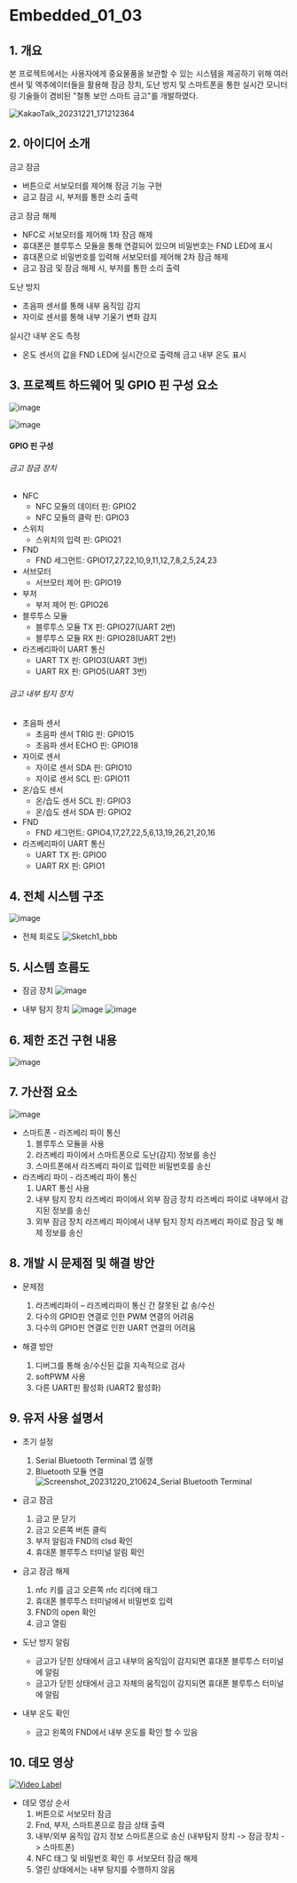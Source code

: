 # Embedded_01_03

## 1. 개요
본 프로젝트에서는 사용자에게 중요물품을 보관할 수 있는 시스템을 제공하기 위해 여러 센서 및 엑추에이터들을 활용해 잠금 장치, 도난 방지 및 스마트폰을 통한 실시간 모니터링 기술들이 겸비된 "철통 보안 스마트 금고"를 개발하였다.

![KakaoTalk_20231221_171212364](https://github.com/k1sihyeon/Embedded_01_03/assets/119331034/11890a05-3731-4fa9-ba12-cbbc47db05fd)

## 2. 아이디어 소개
금고 잠금
- 버튼으로 서보모터를 제어해 잠금 기능 구현
- 금고 잠금 시, 부저를 통한 소리 출력

금고 잠금 해제
- NFC로 서보모터를 제어해 1차 잠금 해제
- 휴대폰은 블루투스 모듈을 통해 연결되어 있으며 비밀번호는 FND LED에 표시
- 휴대폰으로 비밀번호를 입력해 서보모터를 제어해 2차 잠금 해제
- 금고 잠금 및 잠금 해제 시, 부저를 통한 소리 출력
  
도난 방지
- 초음파 센서를 통해 내부 움직임 감지
- 자이로 센서를 통해 내부 기울기 변화 감지
  
실시간 내부 온도 측정
- 온도 센서의 값을 FND LED에 실시간으로 출력해 금고 내부 온도 표시
  
## 3. 프로젝트 하드웨어 및 GPIO 핀 구성 요소
![image](https://github.com/k1sihyeon/Embedded_01_03/assets/119672962/4f9a2de2-1e2f-4d7a-a472-0afdf51703fe)



![image](https://github.com/k1sihyeon/Embedded_01_03/assets/119672962/938de50b-48fc-4a78-ba89-e605e0918f73)


#### GPIO 핀 구성
###### 금고 잠금 장치
- NFC
  - NFC 모듈의 데이터 핀: GPIO2
  - NFC 모듈의 클락 핀: GPIO3
- 스위치
  - 스위치의 입력 핀: GPIO21
- FND
  - FND 세그먼트: GPIO17,27,22,10,9,11,12,7,8,2,5,24,23
- 서브모터
  - 서브모터 제어 핀: GPIO19
- 부저
  - 부저 제어 핀: GPIO26
- 블루투스 모듈
  - 블루투스 모듈 TX 핀: GPIO27(UART 2번)
  - 블루투스 모듈 RX 핀: GPIO28(UART 2번)
- 라즈베리파이 UART 통신
  - UART TX 핀: GPIO3(UART 3번)
  - UART RX 핀: GPIO5(UART 3번)
###### 금고 내부 탐지 장치
- 초음파 센서
  - 초음파 센서 TRIG 핀: GPIO15
  - 초음파 센서 ECHO 핀: GPIO18
- 자이로 센서
  - 자이로 센서 SDA 핀: GPIO10
  - 자이로 센서 SCL 핀: GPIO11
- 온/습도 센서
  - 온/습도 센서 SCL 핀: GPIO3
  - 온/습도 센서 SDA 핀: GPIO2
- FND
  - FND 세그먼트: GPIO4,17,27,22,5,6,13,19,26,21,20,16
- 라즈베리파이 UART 통신
  - UART TX 핀: GPIO0
  - UART RX 핀: GPIO1
## 4. 전체 시스템 구조
![image](https://github.com/k1sihyeon/Embedded_01_03/assets/96001080/9a3c5d2d-b6c2-45b8-919c-5aa87928ae3c)


 - 전체 회로도
   ![Sketch1_bbb](https://github.com/k1sihyeon/Embedded_01_03/assets/96001080/069f2145-eceb-4e19-a085-9808383d9c76)



## 5. 시스템 흐름도
   - 잠금 장치
     ![image](https://github.com/k1sihyeon/Embedded_01_03/assets/96001080/c9e395c9-0530-45cb-a742-4b6da07e79b9)

   - 내부 탐지 장치
     ![image](https://github.com/k1sihyeon/Embedded_01_03/assets/96001080/73ccad50-e7b8-4895-9233-9a698fe84f76)
     ![image](https://github.com/k1sihyeon/Embedded_01_03/assets/96001080/0c0befef-bfca-4529-8261-1277dede888c)



## 6. 제한 조건 구현 내용
![image](https://github.com/k1sihyeon/Embedded_01_03/assets/119331034/30fe70ca-3c16-4929-8510-6fd0213348bc)



## 7. 가산점 요소
![image](https://github.com/k1sihyeon/Embedded_01_03/assets/96001080/1e44d846-de65-4696-bf23-6f901f9e0129)
- 스마트폰 - 라즈베리 파이 통신
  1. 블루투스 모듈을 사용
  2. 라즈베리 파이에서 스마트폰으로 도난(감지) 정보를 송신
  3. 스마트폰에서 라즈베리 파이로 입력한 비밀번호를 송신
- 라즈베리 파이 - 라즈베리 파이 통신
  1. UART 통신 사용
  2. 내부 탐지 장치 라즈베리 파이에서 외부 잠금 장치 라즈베리 파이로 내부에서 감지된 정보를 송신
  3. 외부 잠금 장치 라즈베리 파이에서 내부 탐지 장치 라즈베리 파이로 잠금 및 해제 정보를 송신

## 8. 개발 시 문제점 및 해결 방안
 - 문제점
   1. 라즈베리파이 – 라즈베리파이 통신 간 잘못된 값 송/수신
   2. 다수의 GPIO핀 연결로 인한 PWM 연결의 어려움
   3. 다수의 GPIO핀 연결로 인한 UART 연결의 어려움

 - 해결 방안
   1. 디버그를 통해 송/수신된 값을 지속적으로 검사
   2. softPWM 사용
   3. 다른 UART핀 활성화 (UART2 활성화)

## 9. 유저 사용 설명서
- 초기 설정
  1. Serial Bluetooth Terminal 앱 실행
  2. Bluetooth 모듈 연결
     ![Screenshot_20231220_210624_Serial Bluetooth Terminal](https://github.com/k1sihyeon/Embedded_01_03/assets/96001080/829287b2-7507-47e2-9884-98717b291d1b)

     
- 금고 잠금
  1. 금고 문 닫기
  2. 금고 오른쪽 버튼 클릭
  3. 부저 알림과 FND의 clsd 확인
  4. 휴대폰 블루투스 터미널 알림 확인
     
- 금고 잠금 해제
  1. nfc 키를 금고 오른쪽 nfc 리더에 태그
  2. 휴대폰 블루투스 터미널에서 비밀번호 입력
  3. FND의 open 확인
  4. 금고 열림
     
- 도난 방지 알림
   - 금고가 닫힌 상태에서 금고 내부의 움직임이 감지되면 휴대폰 블루투스 터미널에 알림
   - 금고가 닫힌 상태에서 금고 자체의 움직임이 감지되면 휴대폰 블루투스 터미널에 알림
     
- 내부 온도 확인
   - 금고 왼쪽의 FND에서 내부 온도를 확인 할 수 있음
      
## 10. 데모 영상
[![Video Label](http://img.youtube.com/vi/1MKW3DmWLwo/0.jpg)](https://youtu.be/1MKW3DmWLwo)
 
 - 데모 영상 순서
   1. 버튼으로 서보모터 잠금
   2. Fnd, 부저, 스마트폰으로 잠금 상태 출력
   3. 내부/외부 움직임 감지 정보 스마트폰으로 송신 (내부탐지 장치 -> 잠금 장치 -> 스마트폰)
   4. NFC 태그 및 비밀번호 확인 후 서보모터 잠금 해제
   5. 열린 상태에서는 내부 탐지를 수행하지 않음

